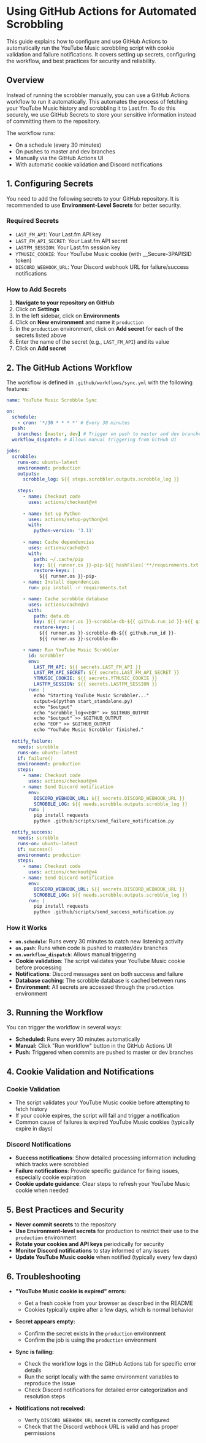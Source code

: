 # Using GitHub Actions for Automated Scrobbling

This guide explains how to configure and use GitHub Actions to automatically run the YouTube Music scrobbling script with cookie validation and failure notifications. It covers setting up secrets, configuring the workflow, and best practices for security and reliability.

## Overview

Instead of running the scrobbler manually, you can use a GitHub Actions workflow to run it automatically. This automates the process of fetching your YouTube Music history and scrobbling it to Last.fm. To do this securely, we use GitHub Secrets to store your sensitive information instead of committing them to the repository.

The workflow runs:
- On a schedule (every 30 minutes)
- On pushes to master and dev branches
- Manually via the GitHub Actions UI
- With automatic cookie validation and Discord notifications

## 1. Configuring Secrets

You need to add the following secrets to your GitHub repository. It is recommended to use **Environment-Level Secrets** for better security.

### Required Secrets

-   `LAST_FM_API`: Your Last.fm API key
-   `LAST_FM_API_SECRET`: Your Last.fm API secret  
-   `LASTFM_SESSION`: Your Last.fm session key
-   `YTMUSIC_COOKIE`: Your YouTube Music cookie (with __Secure-3PAPISID token)
-   `DISCORD_WEBHOOK_URL`: Your Discord webhook URL for failure/success notifications

### How to Add Secrets

1.  **Navigate to your repository on GitHub**
2.  Click on **Settings**
3.  In the left sidebar, click on **Environments**
4.  Click on **New environment** and name it `production`
5.  In the `production` environment, click on **Add secret** for each of the secrets listed above
6.  Enter the name of the secret (e.g., `LAST_FM_API`) and its value
7.  Click on **Add secret**

## 2. The GitHub Actions Workflow

The workflow is defined in `.github/workflows/sync.yml` with the following features:

```yaml
name: YouTube Music Scrobble Sync

on:
  schedule:
    - cron: '*/30 * * * *' # Every 30 minutes
  push:
    branches: [master, dev] # Trigger on push to master and dev branches
  workflow_dispatch: # Allows manual triggering from GitHub UI

jobs:
  scrobble:
    runs-on: ubuntu-latest
    environment: production
    outputs:
      scrobble_log: ${{ steps.scrobbler.outputs.scrobble_log }}
    
    steps:
      - name: Checkout code
        uses: actions/checkout@v4
        
      - name: Set up Python
        uses: actions/setup-python@v4
        with:
          python-version: '3.11'
          
      - name: Cache dependencies
        uses: actions/cache@v3
        with:
          path: ~/.cache/pip
          key: ${{ runner.os }}-pip-${{ hashFiles('**/requirements.txt') }}
          restore-keys: |
            ${{ runner.os }}-pip-
      - name: Install dependencies
        run: pip install -r requirements.txt

      - name: Cache scrobble database
        uses: actions/cache@v3
        with:
          path: data.db
          key: ${{ runner.os }}-scrobble-db-${{ github.run_id }}-${{ github.run_attempt }}
          restore-keys: |
            ${{ runner.os }}-scrobble-db-${{ github.run_id }}-
            ${{ runner.os }}-scrobble-db-

      - name: Run YouTube Music Scrobbler
        id: scrobbler
        env:
          LAST_FM_API: ${{ secrets.LAST_FM_API }}
          LAST_FM_API_SECRET: ${{ secrets.LAST_FM_API_SECRET }}
          YTMUSIC_COOKIE: ${{ secrets.YTMUSIC_COOKIE }}
          LASTFM_SESSION: ${{ secrets.LASTFM_SESSION }}
        run: |
          echo "Starting YouTube Music Scrobbler..."
          output=$(python start_standalone.py)
          echo "$output"
          echo "scrobble_log<<EOF" >> $GITHUB_OUTPUT
          echo "$output" >> $GITHUB_OUTPUT
          echo "EOF" >> $GITHUB_OUTPUT
          echo "YouTube Music Scrobbler finished."
         
  notify_failure:
    needs: scrobble
    runs-on: ubuntu-latest
    if: failure()
    environment: production
    steps:
      - name: Checkout code
        uses: actions/checkout@v4
      - name: Send Discord notification
        env:
          DISCORD_WEBHOOK_URL: ${{ secrets.DISCORD_WEBHOOK_URL }}
          SCROBBLE_LOG: ${{ needs.scrobble.outputs.scrobble_log }}
        run: |
          pip install requests
          python .github/scripts/send_failure_notification.py

  notify_success:
    needs: scrobble
    runs-on: ubuntu-latest
    if: success()
    environment: production
    steps:
      - name: Checkout code
        uses: actions/checkout@v4
      - name: Send Discord notification
        env:
          DISCORD_WEBHOOK_URL: ${{ secrets.DISCORD_WEBHOOK_URL }}
          SCROBBLE_LOG: ${{ needs.scrobble.outputs.scrobble_log }}
        run: |
          pip install requests
          python .github/scripts/send_success_notification.py
```

### How it Works

- **`on.schedule`**: Runs every 30 minutes to catch new listening activity
- **`on.push`**: Runs when code is pushed to master/dev branches
- **`on.workflow_dispatch`**: Allows manual triggering
- **Cookie validation**: The script validates your YouTube Music cookie before processing
- **Notifications**: Discord messages sent on both success and failure
- **Database caching**: The scrobble database is cached between runs
- **Environment**: All secrets are accessed through the `production` environment

## 3. Running the Workflow

You can trigger the workflow in several ways:

*   **Scheduled:** Runs every 30 minutes automatically
*   **Manual:** Click "Run workflow" button in the GitHub Actions UI
*   **Push:** Triggered when commits are pushed to master or dev branches

## 4. Cookie Validation and Notifications

### Cookie Validation
- The script validates your YouTube Music cookie before attempting to fetch history
- If your cookie expires, the script will fail and trigger a notification
- Common cause of failures is expired YouTube Music cookies (typically expire in days)

### Discord Notifications
- **Success notifications**: Show detailed processing information including which tracks were scrobbled
- **Failure notifications**: Provide specific guidance for fixing issues, especially cookie expiration
- **Cookie update guidance**: Clear steps to refresh your YouTube Music cookie when needed

## 5. Best Practices and Security

-   **Never commit secrets** to the repository
-   **Use Environment-level secrets** for production to restrict their use to the `production` environment
-   **Rotate your cookies and API keys** periodically for security
-   **Monitor Discord notifications** to stay informed of any issues
-   **Update YouTube Music cookie** when notified (typically every few days)

## 6. Troubleshooting

-   **"YouTube Music cookie is expired" errors:**
    -   Get a fresh cookie from your browser as described in the README
    -   Cookies typically expire after a few days, which is normal behavior
    
-   **Secret appears empty:**
    -   Confirm the secret exists in the `production` environment
    -   Confirm the job is using the `production` environment

-   **Sync is failing:**
    -   Check the workflow logs in the GitHub Actions tab for specific error details
    -   Run the script locally with the same environment variables to reproduce the issue
    -   Check Discord notifications for detailed error categorization and resolution steps

-   **Notifications not received:**
    -   Verify `DISCORD_WEBHOOK_URL` secret is correctly configured
    -   Check that the Discord webhook URL is valid and has proper permissions
